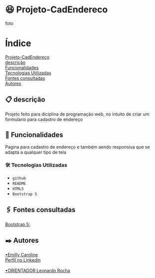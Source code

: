 # 😆 Projeto-CadEndereco
foto

# Índice

[Projeto-CadEndereco](https://github.com/emillycaaroline/Projeto-CadEndereco#-projeto-cadendereco)  
[descrição](https://github.com/emillycaaroline/Projeto-CadEndereco#-descri%C3%A7%C3%A3o)  
[Funcionalidades](https://github.com/emillycaaroline/Projeto-CadEndereco#-funcionalidades)    
[Tecnologias Utilizadas](https://github.com/emillycaaroline/Projeto-CadEndereco#%EF%B8%8F-tecnologias-utilizadas)   
[Fontes consultadas](https://github.com/emillycaaroline/Projeto-CadEndereco#%EF%B8%8F-fontes-consultadas)    
[Autores](https://github.com/emillycaaroline/Projeto-CadEndereco#%EF%B8%8F-autores)  


## 📋 descrição

Projeto feito para diciplina de programação web, no intuito de criar um formulario para cadastro de endereço

## 🔧 Funcionalidades

Pagina para cadastro de endereço e também aendo responsiva que se adapta a qualquer tipo de tela


### 🛠️ Tecnologias Utilizadas
    
   - `github`  
   - `README`
   - `HTML5`
   - `Bootstrap 5`

## 🖇️ Fontes consultadas

[Bootstrap 5:](https://getbootstrap.com/)

## ✒️ Autores
[•Emilly Caroline](https://github.com/emillycaaroline)  
[Perfil no Linkedin](https://www.linkedin.com/in/emilly-caroline-129936290) <br> <br>
[•ORIENTADOR Leonardo Rocha](https://github.com/LeonardoRochaMarista)